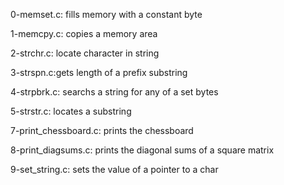 0-memset.c: fills memory with a constant byte

1-memcpy.c: copies a memory area

2-strchr.c: locate character in string

3-strspn.c:gets length of a prefix substring

4-strpbrk.c: searchs a string for any of a set bytes

5-strstr.c: locates a substring

7-print_chessboard.c: prints the chessboard

8-print_diagsums.c: prints the diagonal sums of a square matrix

9-set_string.c: sets the value of a pointer to a char

